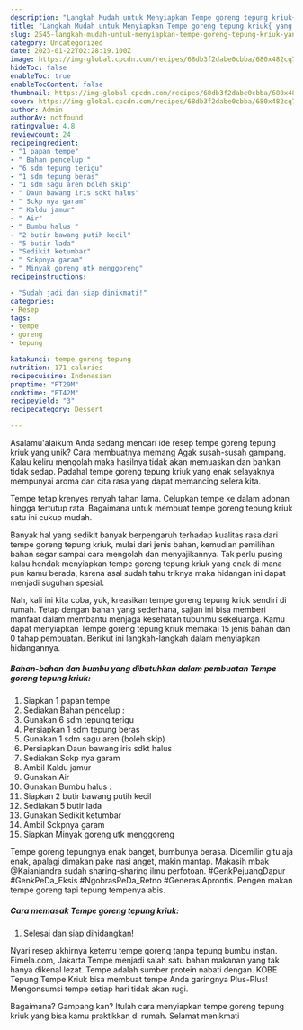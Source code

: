 ```yaml
---
description: "Langkah Mudah untuk Menyiapkan Tempe goreng tepung kriuk{ yang Lezat"
title: "Langkah Mudah untuk Menyiapkan Tempe goreng tepung kriuk{ yang Lezat"
slug: 2545-langkah-mudah-untuk-menyiapkan-tempe-goreng-tepung-kriuk-yang-lezat
category: Uncategorized
date: 2023-01-22T02:28:19.100Z
image: https://img-global.cpcdn.com/recipes/68db3f2dabe0cbba/680x482cq70/tempe-goreng-tepung-kriuk-foto-resep-utama.jpg
hideToc: false
enableToc: true
enableTocContent: false
thumbnail: https://img-global.cpcdn.com/recipes/68db3f2dabe0cbba/680x482cq70/tempe-goreng-tepung-kriuk-foto-resep-utama.jpg
cover: https://img-global.cpcdn.com/recipes/68db3f2dabe0cbba/680x482cq70/tempe-goreng-tepung-kriuk-foto-resep-utama.jpg
author: Admin
authorAv: notfound
ratingvalue: 4.8
reviewcount: 24
recipeingredient:
- "1 papan tempe"
- " Bahan pencelup "
- "6 sdm tepung terigu"
- "1 sdm tepung beras"
- "1 sdm sagu aren boleh skip"
- " Daun bawang iris sdkt halus"
- " Sckp nya garam"
- " Kaldu jamur"
- " Air"
- " Bumbu halus "
- "2 butir bawang putih kecil"
- "5 butir lada"
- "Sedikit ketumbar"
- " Sckpnya garam"
- " Minyak goreng utk menggoreng"
recipeinstructions:

- "Sudah jadi dan siap dinikmati!"
categories:
- Resep
tags:
- tempe
- goreng
- tepung

katakunci: tempe goreng tepung 
nutrition: 171 calories
recipecuisine: Indonesian
preptime: "PT29M"
cooktime: "PT42M"
recipeyield: "3"
recipecategory: Dessert

---
```



Asalamu'alaikum Anda sedang mencari ide resep tempe goreng tepung kriuk yang unik? Cara membuatnya memang Agak susah-susah gampang. Kalau keliru mengolah maka hasilnya tidak akan memuaskan dan bahkan tidak sedap. Padahal tempe goreng tepung kriuk yang enak selayaknya mempunyai aroma dan cita rasa yang dapat memancing selera kita.


Tempe tetap krenyes renyah tahan lama. Celupkan tempe ke dalam adonan hingga tertutup rata. Bagaimana untuk membuat tempe goreng tepung kriuk satu ini cukup mudah.

Banyak hal yang sedikit banyak berpengaruh terhadap kualitas rasa dari tempe goreng tepung kriuk, mulai dari jenis bahan, kemudian pemilihan bahan segar sampai cara mengolah dan menyajikannya. Tak perlu pusing kalau hendak menyiapkan tempe goreng tepung kriuk yang enak di mana pun kamu berada, karena asal sudah tahu triknya maka hidangan ini dapat menjadi suguhan spesial.


Nah, kali ini kita coba, yuk, kreasikan tempe goreng tepung kriuk sendiri di rumah. Tetap dengan bahan yang sederhana, sajian ini bisa memberi manfaat dalam membantu menjaga kesehatan tubuhmu sekeluarga. Kamu dapat menyiapkan Tempe goreng tepung kriuk memakai 15 jenis bahan dan 0 tahap pembuatan. Berikut ini langkah-langkah dalam menyiapkan hidangannya.

<!--inarticleads1-->

##### Bahan-bahan dan bumbu yang dibutuhkan dalam pembuatan Tempe goreng tepung kriuk:

1. Siapkan 1 papan tempe
1. Sediakan  Bahan pencelup :
1. Gunakan 6 sdm tepung terigu
1. Persiapkan 1 sdm tepung beras
1. Gunakan 1 sdm sagu aren (boleh skip)
1. Persiapkan  Daun bawang iris sdkt halus
1. Sediakan  Sckp nya garam
1. Ambil  Kaldu jamur
1. Gunakan  Air
1. Gunakan  Bumbu halus :
1. Siapkan 2 butir bawang putih kecil
1. Sediakan 5 butir lada
1. Gunakan Sedikit ketumbar
1. Ambil  Sckpnya garam
1. Siapkan  Minyak goreng utk menggoreng


Tempe goreng tepungnya enak banget, bumbunya berasa. Dicemilin gitu aja enak, apalagi dimakan pake nasi anget, makin mantap. Makasih mbak @Kaianiandra sudah sharing-sharing ilmu perfotoan. #GenkPejuangDapur #GenkPeDa_Eksis #NgobrasPeDa_Retno #GenerasiAprontis. Pengen makan tempe goreng tapi tepung tempenya abis. 

<!--inarticleads2-->

##### Cara memasak Tempe goreng tepung kriuk:


1. Selesai dan siap dihidangkan!

Nyari resep akhirnya ketemu tempe goreng tanpa tepung bumbu instan. Fimela.com, Jakarta Tempe menjadi salah satu bahan makanan yang tak hanya dikenal lezat. Tempe adalah sumber protein nabati dengan. KOBE Tepung Tempe Kriuk bisa membuat tempe Anda garingnya Plus-Plus! Mengonsumsi tempe setiap hari tidak akan rugi. 

Bagaimana? Gampang kan? Itulah cara menyiapkan tempe goreng tepung kriuk yang bisa kamu praktikkan di rumah. Selamat menikmati
